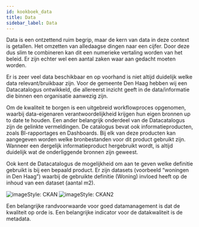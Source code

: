 ```yaml
---
id: kookboek_data
title: Data
sidebar_label: Data
---
```

Data is een ontzettend ruim begrip, maar de kern van data in deze context is getallen. Het omzetten van alledaagse dingen naar een cijfer. Door deze dus slim te combineren kan dit een numerieke vertaling worden van het beleid. Er zijn echter wel een aantal zaken waar aan gedacht moeten worden.

Er is zeer veel data beschikbaar en op voorhand is niet altijd duidelijk welke data relevant/bruikbaar zijn. Voor de gemeente Den Haag hebben wij een Datacatalogus ontwikkeld, die allereerst inzicht geeft in de data/informatie die binnen een organisatie aanwezig zijn.

Om de kwaliteit te borgen is een uitgebreid workflowproces opgenomen, waarbij data-eigenaren verantwoordelijkheid krijgen hun eigen bronnen up to date te houden. Een ander belangrijk onderdeel van de Datacatalogus zijn de gelinkte vermeldingen. De catalogus bevat ook informatieproducten, zoals BI-rapportages en Dashboards. Bij elk van deze producten kan aangegeven worden welke bronbestanden voor dit product gebruikt zijn. Wanneer een dergelijk informatieproduct hergebruikt wordt, is altijd duidelijk wat de onderliggende bronnen zijn geweest.

Ook kent de Datacatalogus de mogelijkheid om aan te geven welke definitie gebruikt is bij een bepaald product. Er zijn datasets (voorbeeld “woningen in Den Haag”) waarbij de gebruikte definitie (Woning) invloed heeft op de inhoud van een dataset (aantal m2).  

<img class="imageStyle shadowing" src="/docs/assets/Kookboek/data_ckan.png" target="_blank" alt="imageStyle: CKAN"/>
<img class="imageStyle shadowing" src="/docs/assets/Kookboek/data_ckan2.png" target="_blank" alt="imageStyle: CKAN2"/>

Een belangrijke randvoorwaarde voor goed datamanagement is dat de kwaliteit op orde is. Een belangrijke indicator voor de datakwaliteit is de metadata.